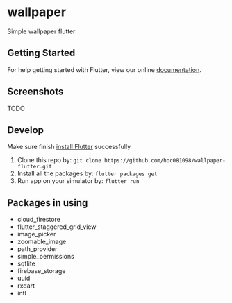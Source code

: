 # wallpaper

Simple wallpaper flutter

## Getting Started

For help getting started with Flutter, view our online
[documentation](https://flutter.io/).

## Screenshots
 
 TODO
 
## Develop

Make sure finish [install Flutter](https://flutter.io/get-started/install/) successfully

1. Clone this repo by: `git clone https://github.com/hoc081098/wallpaper-flutter.git`
2. Install all the packages by: `flutter packages get`
3. Run app on your simulator by: `flutter run`

## Packages in using
* cloud_firestore
* flutter_staggered_grid_view
* image_picker
* zoomable_image
* path_provider
* simple_permissions
* sqflite
* firebase_storage
* uuid
* rxdart
* intl
